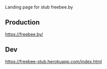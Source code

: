 Landing page for stub freebee.by

## Production
https://freebee.by/

## Dev
https://freebee-stub.herokuapp.com/index.html

